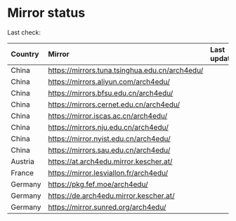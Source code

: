 <script src="./time.js"></script>
# Mirror status
Last check: <script type="text/javascript">localize(1728534371.6015215);</script>

|Country|Mirror|Last update|
|:------|:-----|:----------|
|China|https://mirrors.tuna.tsinghua.edu.cn/arch4edu/|<script type="text/javascript">localize(1728499365);</script>|
|China|https://mirrors.aliyun.com/arch4edu/|<script type="text/javascript">localize(1728499365);</script>|
|China|https://mirrors.bfsu.edu.cn/arch4edu/|<script type="text/javascript">localize(1728499365);</script>|
|China|https://mirrors.cernet.edu.cn/arch4edu/|<script type="text/javascript">localize(1728499365);</script>|
|China|https://mirror.iscas.ac.cn/arch4edu/|<script type="text/javascript">localize(1728499365);</script>|
|China|https://mirrors.nju.edu.cn/arch4edu/|<script type="text/javascript">localize(1728499365);</script>|
|China|https://mirror.nyist.edu.cn/arch4edu/|<script type="text/javascript">localize(1728499365);</script>|
|China|https://mirrors.sau.edu.cn/arch4edu/|<script type="text/javascript">localize(1728499365);</script>|
|Austria|https://at.arch4edu.mirror.kescher.at/|<script type="text/javascript">localize(1728499365);</script>|
|France|https://mirror.lesviallon.fr/arch4edu/|<script type="text/javascript">localize(1728499365);</script>|
|Germany|https://pkg.fef.moe/arch4edu/|<script type="text/javascript">localize(1728499365);</script>|
|Germany|https://de.arch4edu.mirror.kescher.at/|<script type="text/javascript">localize(1728499365);</script>|
|Germany|https://mirror.sunred.org/arch4edu/|<script type="text/javascript">localize(1728499365);</script>|

<script src="./tablefilter/tablefilter.js"></script>
<script src="./table.js"></script>